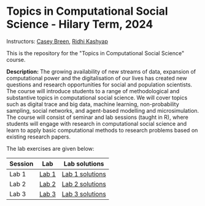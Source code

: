 # Topics in Computational Social Science - Hilary Term, 2024

Instructors: [Casey Breen](https://www.caseybreen.com/), [Ridhi Kashyap](https://scholar.google.co.uk/citations?user=9oExhHsAAAAJ&hl=en)

This is the repository for the "Topics in Computational Social Science" course. 


**Description:** The growing availability of new streams of data, expansion of computational power and the digitalisation of our lives has created new questions and research opportunities for social and population scientists. The course will introduce students to a range of methodological and substantive topics in computational social science. We will cover topics such as digital trace and big data, machine learning, non-probability sampling, social networks, and agent-based modelling and microsimulation. The course will consist of seminar and lab sessions (taught in R), where students will engage with research in computational social science and learn to apply basic computational methods to research problems based on existing research papers.

The lab exercises are given below: 

| Session  | Lab                           | Lab solutions                    |
|----------|-------------------------------|----------------------------------|
| Lab 1| [Lab 1](https://github.com/caseybreen/css_course/blob/main/labs/lab1/css_lab1_solutions.qmd) | [Lab 1 solutions](https://github.com/caseybreen/css_course/blob/main/labs/lab1/css_lab1_solutions.qmd) | 
| Lab 2| [Lab 2](https://github.com/caseybreen/css_course/blob/main/labs/lab1/css_lab2_solutions.qmd) | [Lab 2 solutions](https://github.com/caseybreen/css_course/blob/main/labs/lab1/css_lab2_solutions.qmd) | 
| Lab 3| [Lab 3](https://github.com/caseybreen/css_course/blob/main/labs/lab1/css_lab3_solutions.qmd) | [Lab 3 solutions](https://github.com/caseybreen/css_course/blob/main/labs/lab1/css_lab3_solutions.qmd) | 
